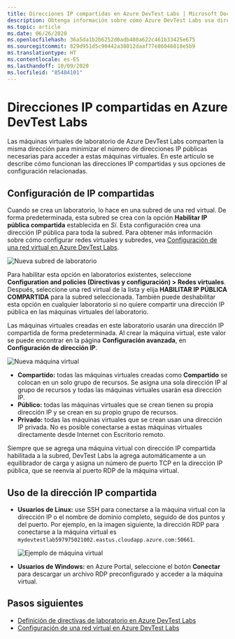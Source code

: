 ```yaml
---
title: Direcciones IP compartidas en Azure DevTest Labs | Microsoft Docs
description: Obtenga información sobre cómo Azure DevTest Labs usa direcciones IP compartidas para minimizar las direcciones IP públicas necesarias para acceder a las máquinas virtuales de su laboratorio.
ms.topic: article
ms.date: 06/26/2020
ms.openlocfilehash: 36a5da1b2b6252d0adb480a622c461b33425e675
ms.sourcegitcommit: 829d951d5c90442a38012daaf77e86046018e5b9
ms.translationtype: HT
ms.contentlocale: es-ES
ms.lasthandoff: 10/09/2020
ms.locfileid: "85484101"
---
```

# <a name="understand-shared-ip-addresses-in-azure-devtest-labs"></a>Direcciones IP compartidas en Azure DevTest Labs

Las máquinas virtuales de laboratorio de Azure DevTest Labs comparten la misma dirección para minimizar el número de direcciones IP públicas necesarias para acceder a estas máquinas virtuales.  En este artículo se describe cómo funcionan las direcciones IP compartidas y sus opciones de configuración relacionadas.

## <a name="shared-ip-setting"></a>Configuración de IP compartidas

Cuando se crea un laboratorio, lo hace en una subred de una red virtual.  De forma predeterminada, esta subred se crea con la opción **Habilitar IP pública compartida** establecida en *Sí*.  Esta configuración crea una dirección IP pública para toda la subred.  Para obtener más información sobre cómo configurar redes virtuales y subredes, vea [Configuración de una red virtual en Azure DevTest Labs](devtest-lab-configure-vnet.md).

![Nueva subred de laboratorio](media/devtest-lab-shared-ip/lab-subnet.png)

Para habilitar esta opción en laboratorios existentes, seleccione **Configuration and policies (Directivas y configuración) > Redes virtuales**. Después, seleccione una red virtual de la lista y elija **HABILITAR IP PÚBLICA COMPARTIDA**  para la subred seleccionada. También puede deshabilitar esta opción en cualquier laboratorio si no quiere compartir una dirección IP pública en las máquinas virtuales del laboratorio.

Las máquinas virtuales creadas en este laboratorio usarán una dirección IP compartida de forma predeterminada.  Al crear la máquina virtual, este valor se puede encontrar en la página **Configuración avanzada**, en **Configuración de dirección IP**.

![Nueva máquina virtual](media/devtest-lab-shared-ip/new-vm.png)

- **Compartido:** todas las máquinas virtuales creadas como **Compartido** se colocan en un solo grupo de recursos. Se asigna una sola dirección IP al grupo de recursos y todas las máquinas virtuales usarán esa dirección IP.
- **Público:** todas las máquinas virtuales que se crean tienen su propia dirección IP y se crean en su propio grupo de recursos.
- **Privado:** todas las máquinas virtuales que se crean usan una dirección IP privada. No es posible conectarse a estas máquinas virtuales directamente desde Internet con Escritorio remoto.

Siempre que se agrega una máquina virtual con dirección IP compartida habilitada a la subred, DevTest Labs la agrega automáticamente a un equilibrador de carga y asigna un número de puerto TCP en la dirección IP pública, que se reenvía al puerto RDP de la máquina virtual.  

## <a name="using-the-shared-ip"></a>Uso de la dirección IP compartida

- **Usuarios de Linux:** use SSH para conectarse a la máquina virtual con la dirección IP o el nombre de dominio completo, seguido de dos puntos y del puerto. Por ejemplo, en la imagen siguiente, la dirección RDP para conectarse a la máquina virtual es `mydevtestlab597975021002.eastus.cloudapp.azure.com:50661`.

  ![Ejemplo de máquina virtual](media/devtest-lab-shared-ip/vm-info.png)

- **Usuarios de Windows:** en Azure Portal, seleccione el botón **Conectar** para descargar un archivo RDP preconfigurado y acceder a la máquina virtual.

## <a name="next-steps"></a>Pasos siguientes

* [Definición de directivas de laboratorio en Azure DevTest Labs](devtest-lab-set-lab-policy.md)
* [Configuración de una red virtual en Azure DevTest Labs](devtest-lab-configure-vnet.md)






